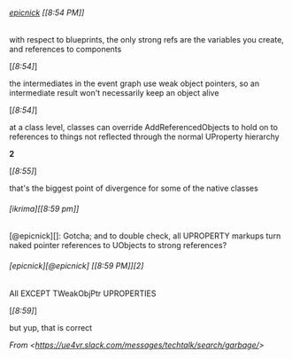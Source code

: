 ###### [epicnick](https://ue4vr.slack.com/team/epicnick) \[*\[*8:54 PM*]*]

with respect to blueprints, the only strong refs
are the variables you create, and references to components

[*\[*8:54*\]*]

the intermediates in the event graph use weak object pointers, so an intermediate result won't necessarily keep an object alive

[*\[*8:54*\]*]

at a class level, classes can override AddReferencedObjects to hold on to references to things not reflected through the normal UProperty hierarchy

**2**

[*\[*8:55*\]*]

that's the biggest point of divergence for some of the native classes

###### [ikrima][*\[*8:59 pm*\]*]

[@epicnick][]: Gotcha; and to double check, all UPROPERTY markups turn naked pointer references to UObjects to strong references?

###### [epicnick][@epicnick] [*\[*8:59 PM*\]*][2]

All EXCEPT TWeakObjPtr UPROPERTIES

[*\[*8:59*\]*]

but yup, that is correct

*From &lt;<https://ue4vr.slack.com/messages/techtalk/search/garbage/>>*
